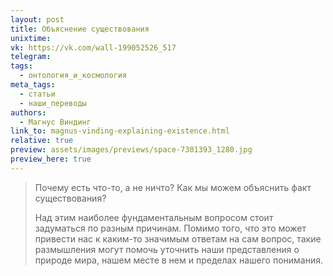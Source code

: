 ```yaml
---
layout: post
title: Объяснение существования
unixtime: 
vk: https://vk.com/wall-199052526_517
telegram: 
tags:
  - онтология_и_космология
meta_tags:
  - статьи
  - наши_переводы
authors:
  - Магнус Виндинг
link_to: magnus-vinding-explaining-existence.html
relative: true
preview: assets/images/previews/space-7301393_1280.jpg
preview_here: true
---
```

>Почему есть что-то, а не ничто? Как мы можем объяснить факт существования?  
>
>Над этим наиболее фундаментальным вопросом стоит задуматься по разным причинам. Помимо того, что это может привести нас к каким-то значимым ответам на сам вопрос, такие размышления могут помочь уточнить наши представления о природе мира, нашем месте в нем и пределах нашего понимания.